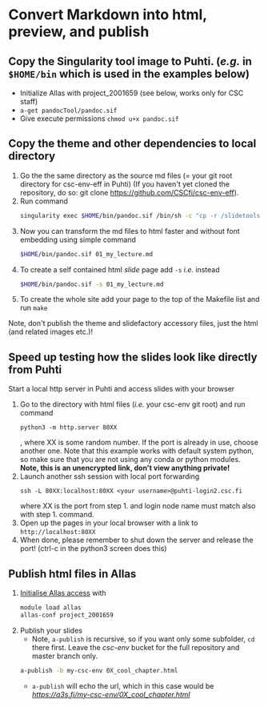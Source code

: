 # Convert Markdown into html, preview, and publish

## Copy the Singularity tool image to Puhti. (*e.g.* in `$HOME/bin` which is used in the examples below)
   - Initialize Allas with project_2001659 (see below, works only for CSC staff)
   - `a-get pandocTool/pandoc.sif`
   - Give execute permissions `chmod u+x pandoc.sif`

## Copy the theme and other dependencies to local directory

1. Go the the same directory as the source md files (= your git root directory for csc-env-eff in Puhti) (If you haven't yet cloned the repository, do so: git clone https://github.com/CSCfi/csc-env-eff).
2. Run command 
   ```bash
   singularity exec $HOME/bin/pandoc.sif /bin/sh -c "cp -r /slidetools/* ."
   ```
3. Now you can transform the md files to html faster and without font 
   embedding using simple command 
   ```bash
   $HOME/bin/pandoc.sif 01_my_lecture.md
   ```
4. To create a self contained html *slide* page add `-s` *i.e.* instead
   ```bash
   $HOME/bin/pandoc.sif -s 01_my_lecture.md
   ```
5. To create the whole site add your page to the top of the Makefile list and run `make`

Note, don't publish the theme and slidefactory accessory files, just the html (and related images etc.)!

## Speed up testing how the slides look like directly from Puhti

Start a local http server in Puhti and access slides with your browser

1. Go to the directory with html files (*i.e.* your csc-env git root) and run command 
   ```
   python3 -m http.server 80XX
   ```
   , where XX is some random number. 
   If the port is already in use, choose another one. Note that this example works 
   with default system python, so make sure that you are not using any conda or python modules.
   **Note, this is an unencrypted link, don't view anything private!**
2. Launch another ssh session with local port forwarding 
   ```
   ssh -L 80XX:localhost:80XX <your username>@puhti-login2.csc.fi
   ````
   where XX is the port from step 1. and 
   login node name must match also with step 1. command.
3. Open up the pages in your local browser with a link to `http://localhost:80XX`
4. When done, please remember to shut down the server and release the port! (ctrl-c in the python3 screen does this)

## Publish html files in Allas

1. [Initialise Allas access](https://docs.csc.fi/data/Allas/using_allas/a_commands/) with 
   ```bash
   module load allas
   allas-conf project_2001659
   ```
2. Publish your slides
   - Note, `a-publish` is recursive, so if you want only some subfolder, `cd` there first.
     Leave the *csc-env* bucket for the full repository and master branch only.
   ```bash
   a-publish -b my-csc-env 0X_cool_chapter.html
   ```
   - `a-publish` will echo the url, which in this case would be *https://a3s.fi/my-csc-env/0X_cool_chapter.html*

